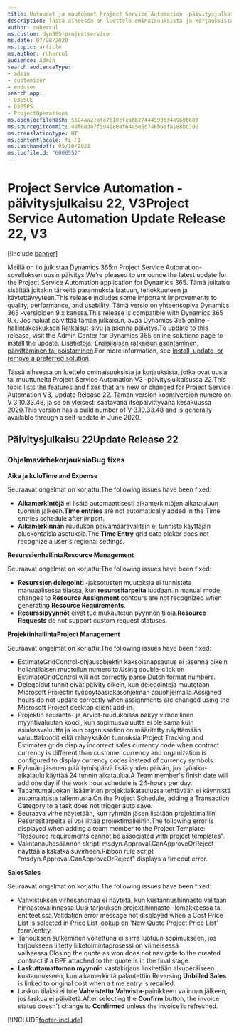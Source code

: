 ```yaml
---
title: Uutuudet ja muutokset Project Service Automation -päivitysjulkaisussa 22, V3
description: Tässä aiheessa on luettelo ominaisuuksista ja korjauksista, jotka ovat käytettävissä Project Service Automation -päivitysjulkaisussa 22, V3.
author: ruhercul
ms.custom: dyn365-projectservice
ms.date: 07/28/2020
ms.topic: article
ms.author: ruhercul
audience: Admin
search.audienceType:
- admin
- customizer
- enduser
search.app:
- D365CE
- D365PS
- ProjectOperations
ms.openlocfilehash: 5694aa27afe7618cfca6b27444393634a9686600
ms.sourcegitcommit: 40f68387f594180af64a5e5c748b6efa188bd300
ms.translationtype: HT
ms.contentlocale: fi-FI
ms.lasthandoff: 05/10/2021
ms.locfileid: "6006552"
---
```

# <a name="project-service-automation-update-release-22-v3"></a><span data-ttu-id="d772b-103">Project Service Automation -päivitysjulkaisu 22, V3</span><span class="sxs-lookup"><span data-stu-id="d772b-103">Project Service Automation Update Release 22, V3</span></span>

[!include [banner](../includes/psa-now-project-operations.md)]

<span data-ttu-id="d772b-104">Meillä on ilo julkistaa Dynamics 365:n Project Service Automation-sovelluksen uusin päivitys.</span><span class="sxs-lookup"><span data-stu-id="d772b-104">We’re pleased to announce the latest update for the Project Service Automation application for Dynamics 365.</span></span> <span data-ttu-id="d772b-105">Tämä julkaisu sisältää joitakin tärkeitä parannuksia laatuun, tehokkuuteen ja käytettävyyteen.</span><span class="sxs-lookup"><span data-stu-id="d772b-105">This release includes some important improvements to quality, performance, and usability.</span></span> <span data-ttu-id="d772b-106">Tämä versio on yhteensopiva Dynamics 365 -versioiden 9.x kanssa.</span><span class="sxs-lookup"><span data-stu-id="d772b-106">This release is compatible with Dynamics 365 9.x.</span></span> <span data-ttu-id="d772b-107">Jos haluat päivittää tämän julkaisun, avaa Dynamics 365 online -hallintakeskuksen Ratkaisut-sivu ja asenna päivitys.</span><span class="sxs-lookup"><span data-stu-id="d772b-107">To update to this release, visit the Admin Center for Dynamics 365 online solutions page to install the update.</span></span> <span data-ttu-id="d772b-108">Lisätietoja: [Ensisijaisen ratkaisun asentaminen, päivittäminen tai poistaminen](/power-platform/admin/install-remove-preferred-solution).</span><span class="sxs-lookup"><span data-stu-id="d772b-108">For more information, see [Install, update, or remove a preferred solution](/power-platform/admin/install-remove-preferred-solution).</span></span>

<span data-ttu-id="d772b-109">Tässä aiheessa on luettelo ominaisuuksista ja korjauksista, jotka ovat uusia tai muuttuneita Project Service Automation V3 -päivitysjulkaisussa 22.</span><span class="sxs-lookup"><span data-stu-id="d772b-109">This topic lists the features and fixes that are new or changed for Project Service Automation V3, Update Release 22.</span></span> <span data-ttu-id="d772b-110">Tämän version koontiversion numero on V 3.10.33.48, ja se on yleisesti saatavana itsepäivittyvänä kesäkuussa 2020.</span><span class="sxs-lookup"><span data-stu-id="d772b-110">This version has a build number of V 3.10.33.48 and is generally available through a self-update in June 2020.</span></span>

## <a name="update-release-22"></a><span data-ttu-id="d772b-111">Päivitysjulkaisu 22</span><span class="sxs-lookup"><span data-stu-id="d772b-111">Update Release 22</span></span>

### <a name="bug-fixes"></a><span data-ttu-id="d772b-112">Ohjelmavirhekorjauksia</span><span class="sxs-lookup"><span data-stu-id="d772b-112">Bug fixes</span></span>



<span data-ttu-id="d772b-113">**Aika ja kulu**</span><span class="sxs-lookup"><span data-stu-id="d772b-113">**Time and Expense**</span></span>

<span data-ttu-id="d772b-114">Seuraavat ongelmat on korjattu:</span><span class="sxs-lookup"><span data-stu-id="d772b-114">The following issues have been fixed:</span></span>

- <span data-ttu-id="d772b-115">**Aikamerkintöjä** ei lisätä automaattisesti aikamerkintöjen aikatauluun tuonnin jälkeen.</span><span class="sxs-lookup"><span data-stu-id="d772b-115">**Time entries** are not automatically added in the Time entries schedule after import.</span></span>
- <span data-ttu-id="d772b-116">**Aikamerkinnän** ruudukon päivämäärävalitsin ei tunnista käyttäjän aluekohtaisia asetuksia.</span><span class="sxs-lookup"><span data-stu-id="d772b-116">The **Time Entry** grid date picker does not recognize a user's regional settings.</span></span>

<span data-ttu-id="d772b-117">**Resurssienhallinta**</span><span class="sxs-lookup"><span data-stu-id="d772b-117">**Resource Management**</span></span>

<span data-ttu-id="d772b-118">Seuraavat ongelmat on korjattu:</span><span class="sxs-lookup"><span data-stu-id="d772b-118">The following issues have been fixed:</span></span>

- <span data-ttu-id="d772b-119">**Resurssien delegointi** -jaksotusten muutoksia ei tunnisteta manuaalisessa tilassa, kun **resurssitarpeita** luodaan.</span><span class="sxs-lookup"><span data-stu-id="d772b-119">In manual mode, changes to **Resource Assignment** contours are not recognized when generating **Resource Requirements**.</span></span>
- <span data-ttu-id="d772b-120">**Resurssipyynnöt** eivät tue mukautetun pyynnön tiloja.</span><span class="sxs-lookup"><span data-stu-id="d772b-120">**Resource Requests** do not support custom request statuses.</span></span>

<span data-ttu-id="d772b-121">**Projektinhallinta**</span><span class="sxs-lookup"><span data-stu-id="d772b-121">**Project Management**</span></span>

<span data-ttu-id="d772b-122">Seuraavat ongelmat on korjattu:</span><span class="sxs-lookup"><span data-stu-id="d772b-122">The following issues have been fixed:</span></span>

- <span data-ttu-id="d772b-123">EstimateGridControl-ohjausobjektin kaksoisnapsautus ei jäsennä oikein hollantilaisen muotoilun numeroita.</span><span class="sxs-lookup"><span data-stu-id="d772b-123">Using double-click on EstimateGridControl will not correctly parse Dutch format numbers.</span></span>
- <span data-ttu-id="d772b-124">Delegoidut tunnit eivät päivity oikein, kun delegointeja muutetaan Microsoft Projectin työpöytäasiakasohjelman apuohjelmalla.</span><span class="sxs-lookup"><span data-stu-id="d772b-124">Assigned hours do not update correctly when assignments are changed using the Microsoft Project desktop client add-in.</span></span>
- <span data-ttu-id="d772b-125">Projektin seuranta- ja Arviot-ruudukoissa näkyy virheellinen myyntivaluutan koodi, kun sopimusvaluutta ei ole sama kuin asiakasvaluutta ja kun organisaation on määritetty näyttämään valuuttakoodit eikä rahayksikön tunnuksia.</span><span class="sxs-lookup"><span data-stu-id="d772b-125">Project Tracking and Estimates grids display incorrect sales currency code when contract currency is different than customer currency and organization is configured to display currency codes instead of currency symbols.</span></span>
- <span data-ttu-id="d772b-126">Ryhmän jäsenen päättymispäivä lisää yhden päivän, jos työaika-aikataulu käyttää 24 tunnin aikataulua.</span><span class="sxs-lookup"><span data-stu-id="d772b-126">A Team member's finish date will add one day if the work hour schedule is 24-hours per day.</span></span>
- <span data-ttu-id="d772b-127">Tapahtumaluokan lisääminen projektiaikataulussa tehtävään ei käynnistä automaattista tallennusta.</span><span class="sxs-lookup"><span data-stu-id="d772b-127">On the Project Schedule, adding a Transaction Category to a task does not trigger auto save.</span></span>
- <span data-ttu-id="d772b-128">Seuraava virhe näytetään, kun ryhmän jäsen lisätään projektimalliin: Resurssitarpeita ei voi liittää projektimalleihin.</span><span class="sxs-lookup"><span data-stu-id="d772b-128">The following error is displayed when adding a team member to the Project Template: "Resource requirements cannot be associated with project templates".</span></span> 
- <span data-ttu-id="d772b-129">Valintanauhasäännön skripti msdyn.Approval.CanApproveOrReject näyttää aikakatkaisuvirheen.</span><span class="sxs-lookup"><span data-stu-id="d772b-129">Ribbon rule script "msdyn.Approval.CanApproveOrReject" displays a timeout error.</span></span>

<span data-ttu-id="d772b-130">**Sales**</span><span class="sxs-lookup"><span data-stu-id="d772b-130">**Sales**</span></span>

<span data-ttu-id="d772b-131">Seuraavat ongelmat on korjattu:</span><span class="sxs-lookup"><span data-stu-id="d772b-131">The following issues have been fixed:</span></span>

- <span data-ttu-id="d772b-132">Vahvistuksen virhesanomaa ei näytetä, kun kustannushinnasto valitaan hinnastovalinnassa Uusi tarjouksen projektihinnasto -lomakkeessa tai -entiteetissä.</span><span class="sxs-lookup"><span data-stu-id="d772b-132">Validation error message not displayed when a Cost Price List is selected in Price List lookup on 'New Quote Project Price List' form/entity.</span></span>
- <span data-ttu-id="d772b-133">Tarjouksen sulkeminen voitettuna ei siirrä luotuun sopimukseen, jos tarjoukseen liitetty liiketoimintaprosessi on viimeisessä vaiheessa.</span><span class="sxs-lookup"><span data-stu-id="d772b-133">Closing the quote as won does not navigate to the created contract if a BPF attached to the quote is in the final stage.</span></span>
- <span data-ttu-id="d772b-134">**Laskuttamattoman myynnin** vastakirjaus linkitetään alkuperäiseen kustannukseen, kun aikamerkintä palautettiin.</span><span class="sxs-lookup"><span data-stu-id="d772b-134">Reversing **Unbilled Sales** is linked to original cost when a time entry is recalled.</span></span>
- <span data-ttu-id="d772b-135">Laskun tilaksi ei tule **Vahvistettu** **Vahvista**-painikkeen valinnan jälkeen, jos laskua ei päivitetä.</span><span class="sxs-lookup"><span data-stu-id="d772b-135">After selecting the **Confirm** button, the invoice status doesn't change to **Confirmed** unless the invoice is refreshed.</span></span>


[!INCLUDE[footer-include](../includes/footer-banner.md)]
